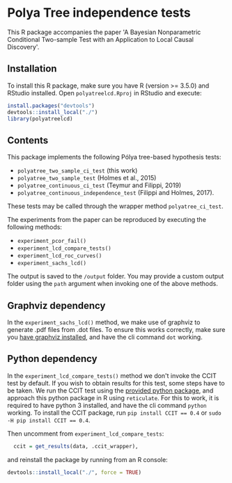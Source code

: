 # Polya Tree independence tests

This R package accompanies the paper 'A Bayesian Nonparametric Conditional Two-sample Test with an Application to Local Causal Discovery'.

## Installation

To install this R package, make sure you have R (version >= 3.5.0) and RStudio installed. Open ``polyatreelcd.Rproj`` in RStudio and execute:

```R
install.packages("devtools")
devtools::install_local("./")
library(polyatreelcd)
```

## Contents

This package implements the following Pólya tree-based hypothesis tests:

- ``polyatree_two_sample_ci_test`` (this work)
- ``polyatree_two_sample_test`` (Holmes et al., 2015)
- ``polyatree_continuous_ci_test`` (Teymur and Filippi, 2019)
- ``polyatree_continuous_independence_test`` (Filippi and Holmes, 2017).

These tests may be called through the wrapper method ``polyatree_ci_test``.

The experiments from the paper can be reproduced by executing the following methods:

- ``experiment_pcor_fail()``
- ``experiment_lcd_compare_tests()``
- ``experiment_lcd_roc_curves()``
- ``experiment_sachs_lcd()``

The output is saved to the ``/output`` folder. You may provide a custom output folder using the ``path`` argument when invoking one of the above methods.

## Graphviz dependency

In the ``experiment_sachs_lcd()`` method, we make use of graphviz to generate .pdf files from .dot files. To ensure this works correctly, make sure you [have graphviz installed](http://www.graphviz.org/download/), and have the cli command ``dot`` working.

## Python dependency

In the ``experiment_lcd_compare_tests()`` method we don't invoke the CCIT test by default. If you wish to obtain results for this test, some steps have to be taken. We run the CCIT test using the [provided python package](https://github.com/rajatsen91/CCIT), and approach this python package in R using ``reticulate``. For this to work, it is required to have python 3 installed, and have the cli command ``python`` working. To install the CCIT package, run ``pip install CCIT == 0.4`` or ``sudo -H pip install CCIT == 0.4``.

Then uncomment from ``experiment_lcd_compare_tests``:

```R
  ccit = get_results(data, .ccit_wrapper),
```

and reinstall the package by running from an R console:

```R
devtools::install_local("./", force = TRUE)
```
